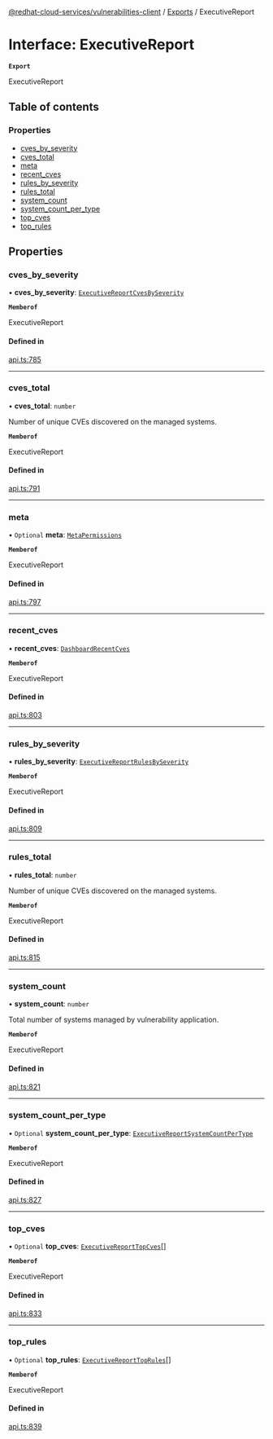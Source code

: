 [@redhat-cloud-services/vulnerabilities-client](../README.md) / [Exports](../modules.md) / ExecutiveReport

# Interface: ExecutiveReport

**`Export`**

ExecutiveReport

## Table of contents

### Properties

- [cves\_by\_severity](ExecutiveReport.md#cves_by_severity)
- [cves\_total](ExecutiveReport.md#cves_total)
- [meta](ExecutiveReport.md#meta)
- [recent\_cves](ExecutiveReport.md#recent_cves)
- [rules\_by\_severity](ExecutiveReport.md#rules_by_severity)
- [rules\_total](ExecutiveReport.md#rules_total)
- [system\_count](ExecutiveReport.md#system_count)
- [system\_count\_per\_type](ExecutiveReport.md#system_count_per_type)
- [top\_cves](ExecutiveReport.md#top_cves)
- [top\_rules](ExecutiveReport.md#top_rules)

## Properties

### cves\_by\_severity

• **cves\_by\_severity**: [`ExecutiveReportCvesBySeverity`](ExecutiveReportCvesBySeverity.md)

**`Memberof`**

ExecutiveReport

#### Defined in

[api.ts:785](https://github.com/RedHatInsights/javascript-clients/blob/main/packages/vulnerabilities/git-api/api.ts#L785)

___

### cves\_total

• **cves\_total**: `number`

Number of unique CVEs discovered on the managed systems.

**`Memberof`**

ExecutiveReport

#### Defined in

[api.ts:791](https://github.com/RedHatInsights/javascript-clients/blob/main/packages/vulnerabilities/git-api/api.ts#L791)

___

### meta

• `Optional` **meta**: [`MetaPermissions`](MetaPermissions.md)

**`Memberof`**

ExecutiveReport

#### Defined in

[api.ts:797](https://github.com/RedHatInsights/javascript-clients/blob/main/packages/vulnerabilities/git-api/api.ts#L797)

___

### recent\_cves

• **recent\_cves**: [`DashboardRecentCves`](DashboardRecentCves.md)

**`Memberof`**

ExecutiveReport

#### Defined in

[api.ts:803](https://github.com/RedHatInsights/javascript-clients/blob/main/packages/vulnerabilities/git-api/api.ts#L803)

___

### rules\_by\_severity

• **rules\_by\_severity**: [`ExecutiveReportRulesBySeverity`](ExecutiveReportRulesBySeverity.md)

**`Memberof`**

ExecutiveReport

#### Defined in

[api.ts:809](https://github.com/RedHatInsights/javascript-clients/blob/main/packages/vulnerabilities/git-api/api.ts#L809)

___

### rules\_total

• **rules\_total**: `number`

Number of unique CVEs discovered on the managed systems.

**`Memberof`**

ExecutiveReport

#### Defined in

[api.ts:815](https://github.com/RedHatInsights/javascript-clients/blob/main/packages/vulnerabilities/git-api/api.ts#L815)

___

### system\_count

• **system\_count**: `number`

Total number of systems managed by vulnerability application.

**`Memberof`**

ExecutiveReport

#### Defined in

[api.ts:821](https://github.com/RedHatInsights/javascript-clients/blob/main/packages/vulnerabilities/git-api/api.ts#L821)

___

### system\_count\_per\_type

• `Optional` **system\_count\_per\_type**: [`ExecutiveReportSystemCountPerType`](ExecutiveReportSystemCountPerType.md)

**`Memberof`**

ExecutiveReport

#### Defined in

[api.ts:827](https://github.com/RedHatInsights/javascript-clients/blob/main/packages/vulnerabilities/git-api/api.ts#L827)

___

### top\_cves

• `Optional` **top\_cves**: [`ExecutiveReportTopCves`](ExecutiveReportTopCves.md)[]

**`Memberof`**

ExecutiveReport

#### Defined in

[api.ts:833](https://github.com/RedHatInsights/javascript-clients/blob/main/packages/vulnerabilities/git-api/api.ts#L833)

___

### top\_rules

• `Optional` **top\_rules**: [`ExecutiveReportTopRules`](ExecutiveReportTopRules.md)[]

**`Memberof`**

ExecutiveReport

#### Defined in

[api.ts:839](https://github.com/RedHatInsights/javascript-clients/blob/main/packages/vulnerabilities/git-api/api.ts#L839)
